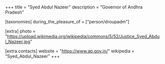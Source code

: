 +++
title = "Syed Abdul Nazeer"
description = "Governor of Andhra Pradesh"

[taxonomies]
during_the_pleasure_of = ["person/droupadm"]

[extra]
photo = "https://upload.wikimedia.org/wikipedia/commons/5/52/Justice_Syed_Abdul_Nazeer.jpg"

[extra.contacts]
website = "https://www.ap.gov.in/"
wikipedia = "Syed_Abdul_Nazeer"
+++